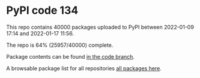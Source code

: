 # PyPI code 134

This repo contains 40000 packages uploaded to PyPI between 
2022-01-09 17:14 and 2022-01-17 11:56.

The repo is 64% (25957/40000) complete.

Package contents can be found [in the code branch](https://github.com/pypi-data/pypi-mirror-134/tree/code/packages).

A browsable package list for all repositories [all packages here](https://pypi-data.github.io/website/repositories/pypi-mirror-134).



